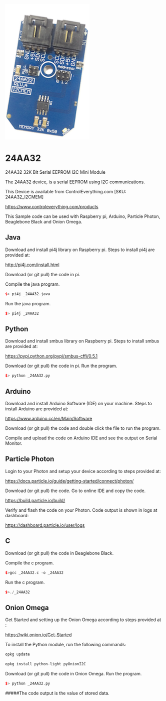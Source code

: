  [![24AA32](24AA32_I2CMEM.png)](https://www.controleverything.com/products)
# 24AA32
24AA32 32K Bit Serial EEPROM I2C Mini Module

The 24AA32 device, is a serial EEPROM using I2C communications.

This Device is available from ControlEverything.com [SKU: 24AA32_I2CMEM]

https://www.controleverything.com/products

This Sample code can be used with Raspberry pi, Arduino, Particle Photon, Beaglebone Black and Onion Omega.

## Java
Download and install pi4j library on Raspberry pi. Steps to install pi4j are provided at:

http://pi4j.com/install.html

Download (or git pull) the code in pi.

Compile the java program.
```cpp
$> pi4j _24AA32.java
```

Run the java program.
```cpp
$> pi4j _24AA32
```

## Python
Download and install smbus library on Raspberry pi. Steps to install smbus are provided at:

https://pypi.python.org/pypi/smbus-cffi/0.5.1

Download (or git pull) the code in pi. Run the program.

```cpp
$> python _24AA32.py
```

## Arduino
Download and install Arduino Software (IDE) on your machine. Steps to install Arduino are provided at:

https://www.arduino.cc/en/Main/Software

Download (or git pull) the code and double click the file to run the program.

Compile and upload the code on Arduino IDE and see the output on Serial Monitor.


## Particle Photon

Login to your Photon and setup your device according to steps provided at:

https://docs.particle.io/guide/getting-started/connect/photon/

Download (or git pull) the code. Go to online IDE and copy the code.

https://build.particle.io/build/

Verify and flash the code on your Photon. Code output is shown in logs at dashboard:

https://dashboard.particle.io/user/logs


## C

Download (or git pull) the code in Beaglebone Black.

Compile the c program.
```cpp
$>gcc _24AA32.c -o _24AA32
```
Run the c program.
```cpp
$>./_24AA32
```

## Onion Omega

Get Started and setting up the Onion Omega according to steps provided at :

https://wiki.onion.io/Get-Started

To install the Python module, run the following commands:
```cpp
opkg update
```
```cpp
opkg install python-light pyOnionI2C
```

Download (or git pull) the code in Onion Omega. Run the program.

```cpp
$> python _24AA32.py
```

#####The code output is the value of stored data.
